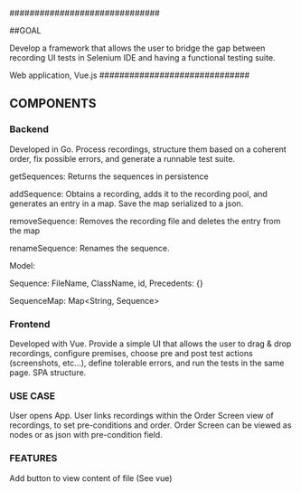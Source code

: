 ##############################

##GOAL

Develop a framework that allows the user to bridge the gap between recording UI tests in Selenium IDE and having a functional testing suite.

Web application, Vue.js 
##############################

## COMPONENTS

### Backend

Developed in Go. Process recordings, structure them based on a coherent order, fix possible errors, and generate a runnable test suite.

getSequences:
    Returns the sequences in persistence

addSequence:
    Obtains a recording, adds it to the recording pool, and generates an entry in a map. Save the map serialized to a json.

removeSequence:
    Removes the recording file and deletes the entry from the map

renameSequence:
    Renames the sequence.



Model:

Sequence: FileName, ClassName, id, Precedents: {}

SequenceMap: Map<String, Sequence>


### Frontend

Developed with Vue. Provide a simple UI that allows the user to drag & drop recordings, configure premises, choose pre and post test actions (screenshots, etc...), define tolerable errors, and run the tests in the same page. SPA structure.



### USE CASE

User opens App.
User links recordings within the Order Screen view of recordings, to set pre-conditions and order. 
Order Screen can be viewed as nodes or as json with pre-condition field.

### FEATURES
Add button to view content of file (See vue)